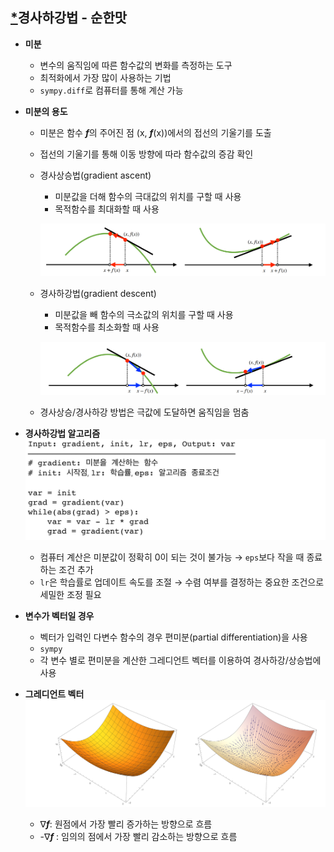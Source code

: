 ## [*](../AI_Math_Keyword/)경사하강법 - 순한맛

- **미분**
  - 변수의 움직임에 따른 함수값의 변화를 측정하는 도구
  - 최적화에서 가장 많이 사용하는 기법
  -  `sympy.diff`로 컴퓨터를 통해 계산 가능



- **미분의 용도**

  - 미분은 함수 ***f***의 주어진 점 (x, ***f***(x))에서의 접선의 기울기를 도출

  - 접선의 기울기를 통해 이동 방향에 따라 함수값의 증감 확인

  - 경사상승법(gradient ascent)

    - 미분값을 더해 함수의 극대값의 위치를 구할 때 사용
    - 목적함수를 최대화할 때 사용

    ![asc](README.assets/asc.PNG)

  - 경사하강법(gradient descent)

    - 미분값을 빼 함수의 극소값의 위치를 구할 때 사용
    - 목적함수를 최소화할 때 사용

    ![des](README.assets/des.PNG)

  - 경사상승/경사하강 방법은 극값에 도달하면 움직임을 멈춤



- **경사하강법 알고리즘**
  ![des_algo](README.assets/des_algo.PNG)
  - 컴퓨터 계산은 미분값이 정확히 0이 되는 것이 불가능 → `eps`보다 작을 때 종료하는 조건 추가
  - `lr`은 학습률로 업데이트 속도를 조절 → 수렴 여부를 결정하는 중요한 조건으로 세밀한 조정 필요



- **변수가 벡터일 경우**
  - 벡터가 입력인 다변수 함수의 경우 편미분(partial differentiation)을 사용
  - `sympy`
  - 각 변수 별로 편미분을 계산한 그레디언트 벡터를 이용하여 경사하강/상승법에 사용



- **그레디언트 벡터**
  ![gradient](README.assets/gradient.PNG)
  - ∇***f***: 원점에서 가장 빨리 증가하는 방향으로 흐름
  - -∇***f*** : 임의의 점에서 가장 빨리 감소하는 방향으로 흐름
